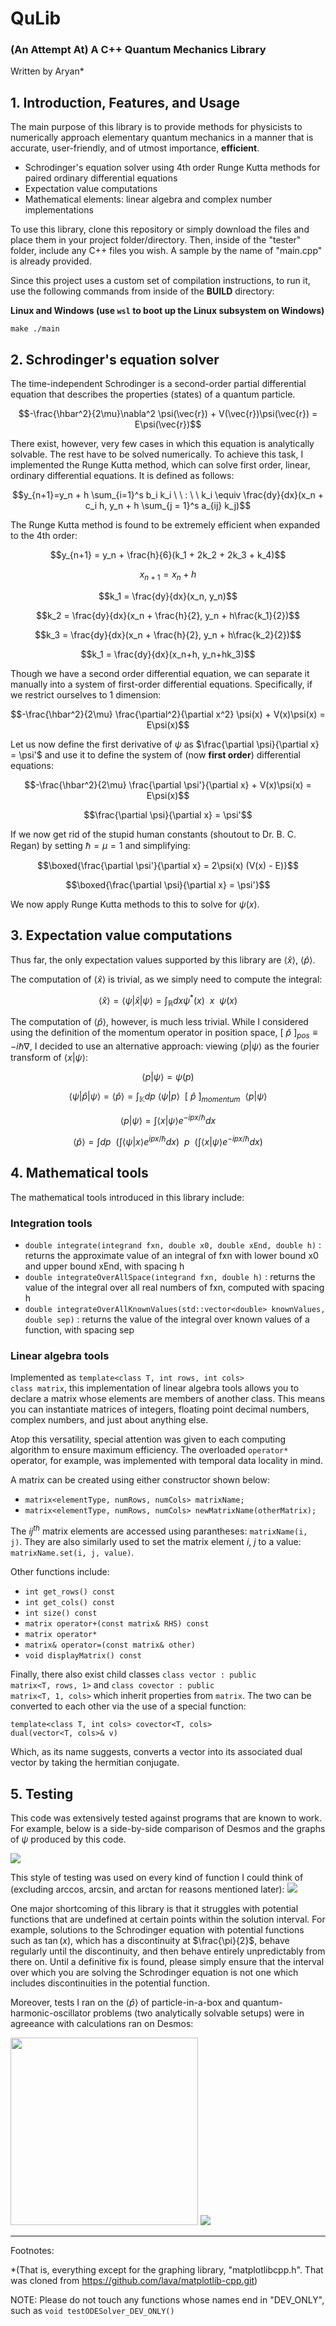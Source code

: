 <h1>QuLib</h1>
<h3>(An Attempt At) A C++ Quantum Mechanics Library</h3>
Written by Aryan*

<h2>1. Introduction, Features, and Usage</h2>
The main purpose of this library is to provide methods for physicists to numerically approach elementary quantum mechanics in a manner that is accurate, user-friendly, and of utmost importance, <strong>efficient</strong>.
<ul>
    <li>Schrodinger's equation solver using 4th order Runge Kutta methods for paired ordinary differential equations</li>
    <li>Expectation value computations</li>
    <li>Mathematical elements: linear algebra and complex number implementations</li>
</ul>

To use this library, clone this repository or simply download the files and place them in your project folder/directory. Then, inside of the "tester" folder, include any C++ files you wish. A sample by the name of "main.cpp" is already provided.

Since this project uses a custom set of compilation instructions, to run it, use the following commands from inside of the <strong>BUILD</strong> directory:

<strong>Linux and Windows (use <code>wsl</code> to boot up the Linux subsystem on Windows)</strong>

<code>make
./main
</code>

<h2>2. Schrodinger's equation solver</h2>
The time-independent Schrodinger is a second-order partial differential equation that describes the properties (states) of a quantum particle.

```math
-\frac{\hbar^2}{2\mu}\nabla^2 \psi(\vec{r}) + V(\vec{r})\psi(\vec{r}) = E\psi(\vec{r})
```
There exist, however, very few cases in which this equation is analytically solvable. The rest have to be solved numerically. To achieve this task, I implemented the Runge Kutta method, which can solve first order, linear, ordinary differential equations. It is defined as follows:
```math
y_{n+1}=y_n + h \sum_{i=1}^s b_i k_i \ \ : \ \ k_i \equiv \frac{dy}{dx}(x_n + c_i h, y_n + h \sum_{j = 1}^s a_{ij} k_j)
```
The Runge Kutta method is found to be extremely efficient when expanded to the 4th order:
```math
y_{n+1} = y_n + \frac{h}{6}(k_1 + 2k_2 + 2k_3 + k_4)
```
```math
x_{n+1}=x_n + h
```
```math
k_1 = \frac{dy}{dx}(x_n, y_n)
```
```math
k_2 = \frac{dy}{dx}(x_n + \frac{h}{2}, y_n + h\frac{k_1}{2})
```
```math
k_3 = \frac{dy}{dx}(x_n + \frac{h}{2}, y_n + h\frac{k_2}{2})
```
```math
k_1 = \frac{dy}{dx}(x_n+h, y_n+hk_3)
```
Though we have a second order differential equation, we can separate it manually into a system of first-order differential equations. Specifically, if we restrict ourselves to 1 dimension:

```math
-\frac{\hbar^2}{2\mu} \frac{\partial^2}{\partial x^2} \psi(x) + V(x)\psi(x) = E\psi(x)
```
Let us now define the first derivative of $`\psi`$ as $`\frac{\partial \psi}{\partial x} = \psi'`$ and use it to define the system of (now <strong>first order</strong>) differential equations:
```math
-\frac{\hbar^2}{2\mu} \frac{\partial \psi'}{\partial x} + V(x)\psi(x) = E\psi(x)
```
```math
\frac{\partial \psi}{\partial x} = \psi'
```
If we now get rid of the stupid human constants (shoutout to Dr. B. C. Regan) by setting $`\hbar = \mu = 1`$ and simplifying:
```math
\boxed{\frac{\partial \psi'}{\partial x} = 2\psi(x) (V(x) - E)}
```
```math
\boxed{\frac{\partial \psi}{\partial x} = \psi'}
```
We now apply Runge Kutta methods to this to solve for $`\psi(x)`$.

<h2>3. Expectation value computations</h2>

Thus far, the only expectation values supported by this library are $`\langle \hat{x} \rangle`$, $`\langle \hat{p} \rangle`$.

The computation of $`\langle \hat{x} \rangle`$ is trivial, as we simply need to compute the integral:

```math
\langle \hat{x} \rangle = \langle \psi | \hat{x} | \psi \rangle = \int_{\mathbb{R}}dx \psi^*(x) \ \ x \ \ \psi(x)
```
The computation of $`\langle \hat{p} \rangle`$, however, is much less trivial. While I considered using the definition of the momentum operator in position space, $`[\ \hat{p}\ ]_{pos} \equiv -i\hbar \nabla`$, I decided to use an alternative approach: viewing $`\langle p | \psi \rangle`$ as the fourier transform of $`\langle x | \psi \rangle`$:

```math
\langle p | \psi \rangle = \psi(p)
```
```math
\langle \psi | \hat{p} | \psi \rangle = \langle \hat{p} \rangle = \int_{\mathbb{K}} dp \ \langle \psi | p \rangle \ \ [\ \hat{p}\ ]_{momentum} \ \ \langle p | \psi \rangle
```
```math
\langle p | \psi \rangle = \int \langle x | \psi \rangle e^{-ipx/\hbar}dx
```
```math
\langle \hat{p} \rangle = \int dp \ \ (\int \langle \psi | x \rangle e^{ipx/\hbar}dx) \ \ p \ \ (\int \langle x | \psi \rangle e^{-ipx/\hbar}dx)
```

<h2>4. Mathematical tools</h2>
The mathematical tools introduced in this library include:

<h3>Integration tools</h3>
<ul>
    <li>
    <code>double integrate(integrand fxn, double x0, double xEnd, double h)</code> : returns the approximate value of an integral of fxn with lower bound x0 and upper bound xEnd, with spacing h
    <li>
    <code>double integrateOverAllSpace(integrand fxn, double h)</code> : returns the value of the integral over all real numbers of fxn, computed with spacing h
    </li>
    <li>
    <code>double integrateOverAllKnownValues(std::vector&lt;double&gt; knownValues, double sep)</code> : returns the value of the integral over known values of a function, with spacing sep
    </li>
</ul>

<h3>Linear algebra tools</h3>

Implemented as <code>template&lt;class T, int rows, int cols&gt; class matrix</code>, this implementation of linear algebra tools allows you to declare a matrix whose elements are members of another class. This means you can instantiate matrices of integers, floating point decimal numbers, complex numbers, and just about anything else.

Atop this versatility, special attention was given to each computing algorithm to ensure maximum efficiency. The overloaded <code>operator*</code> operator, for example, was implemented with temporal data locality in mind.

A matrix can be created using either constructor shown below:
<ul>
    <li>
    <code>matrix&lt;elementType, numRows, numCols&gt; matrixName;</code>
    </li>
    <li>
    <code>matrix&lt;elementType, numRows, numCols&gt; newMatrixName(otherMatrix);</code>
    </li>
</ul>

The $`ij^{th}`$ matrix elements are accessed using parantheses: <code>matrixName(i, j)</code>. They are also similarly used to set the matrix element $`i`$, $`j`$ to a value: <code>matrixName.set(i, j, value)</code>.

Other functions include:
<ul>
    <li>
    <code>int get_rows() const</code>
    </li>
    <li>
    <code>int get_cols() const</code>
    </li>
    <li>
    <code>int size() const</code>
    </li>
    <li>
    <code>matrix operator+(const matrix& RHS) const</code>
    </li>
    <li>
    <code>matrix<T, rows, rightCols> operator*</code>
    </li>
    <li>
    <code>matrix& operator=(const matrix& other)</code>
    </li>
    <li>
    <code>void displayMatrix() const</code>
    </li>
</ul>

Finally, there also exist child classes <code>class vector : public matrix&lt;T, rows, 1&gt;</code> and <code>class covector : public matrix&lt;T, 1, cols&gt;</code> which inherit properties from <code>matrix</code>. The two can be converted to each other via the use of a special function:

<code>template&lt;class T, int cols&gt;
covector&lt;T, cols&gt; dual(vector&lt;T, cols&gt;& v)</code>

Which, as its name suggests, converts a vector into its associated dual vector by taking the hermitian conjugate.

<h2>5. Testing</h2>

This code was extensively tested against programs that are known to work. For example, below is a side-by-side comparison of Desmos and the graphs of $`\psi`$ produced by this code.

<img src="./README_Pictures/1.png"/>

This style of testing was used on every kind of function I could think of (excluding arccos, arcsin, and arctan for reasons mentioned later):
<img src="./README_Pictures/4.png"/>

One major shortcoming of this library is that it struggles with potential functions that are undefined at certain points within the solution interval. For example, solutions to the Schrodinger equation with potential functions such as $`\tan(x)`$, which has a discontinuity at $`\frac{\pi}{2}`$, behave regularly until the discontinuity, and then behave entirely unpredictably from there on. Until a definitive fix is found, please simply ensure that the interval over which you are solving the Schrodinger equation is not one which includes discontinuities in the potential function.

Moreover, tests I ran on the $`\langle \hat{p} \rangle`$ of particle-in-a-box and quantum-harmonic-oscillator problems (two analytically solvable setups) were in agreeance with calculations ran on Desmos:

<img src="./README_Pictures/2.png" height="300px"/>
<img src="./README_Pictures/3.png"/>

<hr>
Footnotes:

*(That is, everything except for the graphing library, "matplotlibcpp.h". That was cloned from https://github.com/lava/matplotlib-cpp.git)

NOTE: Please do not touch any functions whose names end in "DEV_ONLY", such as <code>void testODESolver_DEV_ONLY()</code>